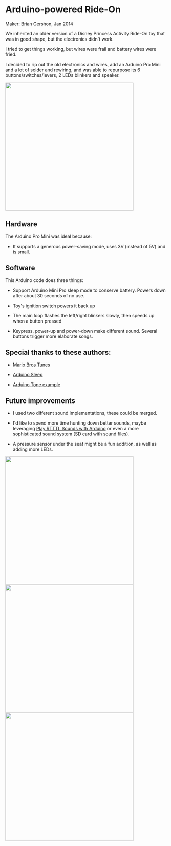 # Arduino-powered Ride-On

Maker: Brian Gershon, Jan 2014

We inherited an older version of a Disney Princess Activity Ride-On toy that was in good shape, but the electronics didn't work.

I tried to get things working, but wires were frail and battery wires were fried.

I decided to rip out the old electronics and wires, add an Arduino Pro Mini and a lot of solder and rewiring, and was able to repurpose its 6 buttons/switches/levers, 2 LEDs blinkers and speaker.

<img src="https://raw.github.com/briangershon/arduino-ride-on/master/images/photo1.jpg" width="400px" />

## Hardware

The Arduino Pro Mini was ideal because:

* It supports a generous power-saving mode, uses 3V (instead of 5V) and is small.

## Software

This Arduino code does three things:

* Support Arduino Mini Pro sleep mode to conserve battery. Powers down after about 30 seconds of no use.

* Toy's ignition switch powers it back up

* The main loop flashes the left/right blinkers slowly, then speeds up when a button pressed

* Keypress, power-up and power-down make different sound. Several buttons trigger more elaborate songs.

## Special thanks to these authors:

* [Mario Bros Tunes](http://www.linuxcircle.com/2013/03/31/playing-mario-bros-tune-with-arduino-and-piezo-buzzer/)

* [Arduino Sleep](http://playground.arduino.cc/Learning/arduinoSleepCode)

* [Arduino Tone example](http://arduino.cc/en/Tutorial/tone)

## Future improvements

* I used two different sound implementations, these could be merged.

* I'd like to spend more time hunting down better sounds, maybe leveraging [Play RTTTL Sounds with Arduino](http://letsmakerobots.com/node/20743) or even a more sophisticated sound system (SD card with sound files).

* A pressure sensor under the seat might be a fun addition, as well as adding more LEDs.

<img src="https://raw.github.com/briangershon/arduino-ride-on/master/images/photo2.jpg" width="400px" />

<img src="https://raw.github.com/briangershon/arduino-ride-on/master/images/photo3.jpg" width="400px" />

<img src="https://raw.github.com/briangershon/arduino-ride-on/master/images/photo4.jpg" width="400px" />

